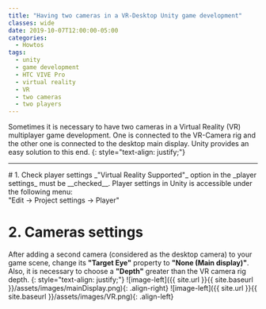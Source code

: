 ```yaml
---
title: "Having two cameras in a VR-Desktop Unity game development"
classes: wide
date: 2019-10-07T12:00:00-05:00
categories:
  - Howtos
tags:
  - unity
  - game development
  - HTC VIVE Pro
  - virtual reality
  - VR
  - two cameras
  - two players
---
```

Sometimes it is necessary to have two cameras in a Virtual Reality (VR) multiplayer game development. One is connected to the VR-Camera rig and the other one is connected to the desktop main display. Unity provides an easy solution to this end. 
{: style="text-align: justify;"}
<hr>
# 1. Check player settings
_"Virtual Reality Supported"_ option in the _player settings_ must be __checked__. Player settings in Unity is accessible under the following menu: 
<br />
"Edit -> Project settings -> Player"

# 2. Cameras settings
After adding a second camera (considered as the desktop camera) to your game scene, change its __"Target Eye"__ property to __"None (Main display)"__. Also, it is necessary to choose a __"Depth"__ greater than the VR camera rig depth.
{: style="text-align: justify;"}
![image-left]({{ site.url }}{{ site.baseurl }}/assets/images/mainDisplay.png){: .align-right}
![image-left]({{ site.url }}{{ site.baseurl }}/assets/images/VR.png){: .align-left}
